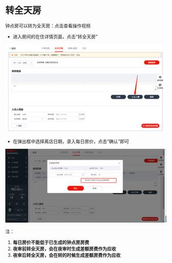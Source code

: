 # 转全天房

钟点房可以转为全天房：点击查看操作视频

* 进入房间的在住详情页面，点击“转全天房”

![](../../../.gitbook/assets/image%20%28276%29.png)

* 在弹出框中选择离店日期，录入每日房价，点击“确认”即可

![](../../../.gitbook/assets/image%20%28123%29.png)

注：

1. **每日房价不能低于已生成的钟点房房费**
2. **夜审前转全天房，会在夜审时生成差额房费作为应收**
3. **夜审后转全天房，会在转的时候生成差额房费作为应收**

